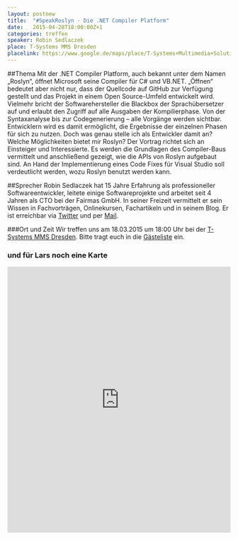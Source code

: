 ```yaml
---
layout: postnew
title:  "#SpeakRoslyn - Die .NET Compiler Platform"
date:   2015-04-28T18:00:00Z+1
categories: treffen
speaker: Robin Sedlaczek 
place: T-Systems MMS Dresden
placelink: https://www.google.de/maps/place/T-Systems+Multimedia+Solutions+GmbH/@51.082554,13.7260766,17z/data=!3m1!4b1!4m2!3m1!1s0x4709cf009b4093af:0x79ed448bebc44b75
---
```


##Thema
Mit der .NET Compiler Platform, auch bekannt unter dem Namen „Roslyn“, öffnet Microsoft seine Compiler für C# und VB.NET. „Öffnen“ bedeutet aber nicht nur, dass der Quellcode auf GitHub zur Verfügung gestellt und das Projekt in einem Open Source-Umfeld entwickelt wird. Vielmehr bricht der Softwarehersteller die Blackbox der Sprachübersetzer auf und erlaubt den Zugriff auf alle Ausgaben der Kompilierphase. Von der Syntaxanalyse bis zur Codegenerierung – alle Vorgänge werden sichtbar. Entwicklern wird es damit ermöglicht, die Ergebnisse der einzelnen Phasen für sich zu nutzen.
Doch was genau stelle ich als Entwickler damit an? Welche Möglichkeiten bietet mir Roslyn? Der Vortrag richtet sich an Einsteiger und Interessierte. Es werden die Grundlagen des Compiler-Baus vermittelt und anschließend gezeigt, wie die APIs von Roslyn aufgebaut sind. An Hand der Implementierung eines Code Fixes für Visual Studio soll verdeutlicht werden, wozu Roslyn benutzt werden kann.

##Sprecher
Robin Sedlaczek hat 15 Jahre Erfahrung als professioneller Softwareentwickler, leitete einige Softwareprojekte und arbeitet seit 4 Jahren als CTO bei der Fairmas GmbH. In seiner Freizeit vermittelt er sein Wissen in Fachvorträgen, Onlinekursen, Fachartikeln und in seinem Blog. Er ist erreichbar via <a href="https://twitter.com/RobinSedlaczek">Twitter</a> und per <a href="mailto:robin.sedlaczek@live.de">Mail</a>.

###Ort und Zeit
Wir treffen uns am 18.03.2015 um 18:00 Uhr bei der [T-Systems MMS Dresden](http://www.t-systems-mms.com/). Bitte tragt euch in die [Gästeliste](https://www.xing.com/events/net-usergroup-treffen-speakroslyn-net-compiler-platform-1532396) ein.

### und für Lars noch eine Karte
<iframe src="https://www.google.com/maps/embed?pb=!1m18!1m12!1m3!1d10027.597139383099!2d13.731232476404012!3d51.073409219258174!2m3!1f0!2f0!3f0!3m2!1i1024!2i768!4f13.1!3m3!1m2!1s0x4709cf009b4093af%3A0x79ed448bebc44b75!2sT-Systems+Multimedia+Solutions+GmbH!5e0!3m2!1sde!2sde!4v1426013890858" width="100%" height="600" frameborder="0" style="border:0"></iframe>
